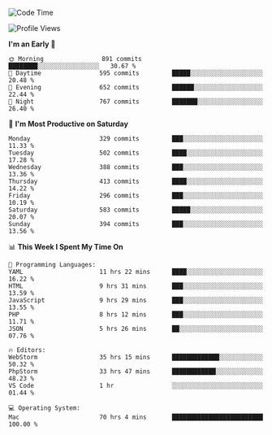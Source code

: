 <!--START_SECTION:waka-->
![Code Time](http://img.shields.io/badge/Code%20Time-1%2C982%20hrs%2022%20mins-blue)

![Profile Views](http://img.shields.io/badge/Profile%20Views-0-blue)

**I'm an Early 🐤** 

```text
🌞 Morning                891 commits         ████████░░░░░░░░░░░░░░░░░   30.67 % 
🌆 Daytime                595 commits         █████░░░░░░░░░░░░░░░░░░░░   20.48 % 
🌃 Evening                652 commits         ██████░░░░░░░░░░░░░░░░░░░   22.44 % 
🌙 Night                  767 commits         ███████░░░░░░░░░░░░░░░░░░   26.40 % 
```
📅 **I'm Most Productive on Saturday** 

```text
Monday                   329 commits         ███░░░░░░░░░░░░░░░░░░░░░░   11.33 % 
Tuesday                  502 commits         ████░░░░░░░░░░░░░░░░░░░░░   17.28 % 
Wednesday                388 commits         ███░░░░░░░░░░░░░░░░░░░░░░   13.36 % 
Thursday                 413 commits         ████░░░░░░░░░░░░░░░░░░░░░   14.22 % 
Friday                   296 commits         ███░░░░░░░░░░░░░░░░░░░░░░   10.19 % 
Saturday                 583 commits         █████░░░░░░░░░░░░░░░░░░░░   20.07 % 
Sunday                   394 commits         ███░░░░░░░░░░░░░░░░░░░░░░   13.56 % 
```


📊 **This Week I Spent My Time On** 

```text
💬 Programming Languages: 
YAML                     11 hrs 22 mins      ████░░░░░░░░░░░░░░░░░░░░░   16.22 % 
HTML                     9 hrs 31 mins       ███░░░░░░░░░░░░░░░░░░░░░░   13.59 % 
JavaScript               9 hrs 29 mins       ███░░░░░░░░░░░░░░░░░░░░░░   13.55 % 
PHP                      8 hrs 12 mins       ███░░░░░░░░░░░░░░░░░░░░░░   11.71 % 
JSON                     5 hrs 26 mins       ██░░░░░░░░░░░░░░░░░░░░░░░   07.76 % 

🔥 Editors: 
WebStorm                 35 hrs 15 mins      █████████████░░░░░░░░░░░░   50.32 % 
PhpStorm                 33 hrs 47 mins      ████████████░░░░░░░░░░░░░   48.23 % 
VS Code                  1 hr                ░░░░░░░░░░░░░░░░░░░░░░░░░   01.44 % 

💻 Operating System: 
Mac                      70 hrs 4 mins       █████████████████████████   100.00 % 
```


<!--END_SECTION:waka-->
